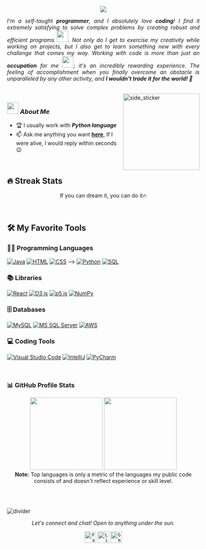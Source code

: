 

<p align="center">
  <img src="https://readme-typing-svg.herokuapp.com?lines=Computer+Science+Student;DevOps+Engineer;Cloud%20Enthusiastic;Always%20learning%20new%20things&center=true&width=380&height=45">
</p>

<p align="justify">
  <em>
	  I'm a self-taught <b>programmer</b>, and I absolutely love <b>coding</b>! I find it extremely satisfying to solve complex problems by creating robust and efficient programs <img src="./images/Developer.gif" width="30px">. Not only do I get to exercise my creativity while working on projects, but I also get to learn something new with every challenge that comes my way. Working with code is more than just an <b>occupation</b> for me <img src="./images/Designer.gif" width="30px">; it's an incredibly rewarding experience. The feeling of accomplishment when you finally overcome an obstacle is unparalleled by any other activity, and <b>I wouldn't trade it for the world! </b> ️🥇
  </em> 
  <br>
</p>
<br>

<img align="right" width=200px height=200px alt="side_sticker" src="./images/profile_dev.svg" />

### <img src="./images/stats.gif" width="30px"> ***About Me***

* 🏆 I usually work with ***Python language***
* 📫 Ask me anything you want [**here**](https://github.com/thuongngo050902), If I were alive, I would reply within seconds 😉


<br>

## 🔥 Streak Stats
<p align="center">
  <p align="center"> If you can dream it, you can do it🔥 </p>
</p>

<br>

## 🛠️ My Favorite Tools

### 👨‍💻 Programming Languages
<p>
    <a href="https://github.com/search?q=user%3Athuongngo050920is%3Arepo+language%3Ajava"><img alt="Java" src="https://img.shields.io/badge/Java-%23007396.svg?logo=java&logoColor=white"></a>
    <a href="https://github.com/search?q=user%3Athuongngo050902+is%3Arepo+language%3Ahtml"><img alt="HTML" src="https://img.shields.io/badge/HTML%20-%23E34F26.svg?logo=html5&logoColor=white"></a>
    <a href="https://github.com/search?q=user%3Athuongngo050902+is%3Arepo+language%3Acss"><img alt="CSS" src="https://img.shields.io/badge/CSS%20-%231572B6.svg?logo=css3&logoColor=white"></a> -->
    <a href="https://github.com/search?q=user%3Athuongngo050902+is%3Arepo+language%3Apython"><img alt="Python" src="https://img.shields.io/badge/Python%20-%2314354C.svg?logo=python&logoColor=white"></a>
    <a href="https://github.com/search?q=user%3Athuongngo050902+is%3Arepo+language%3Asql"><img alt="SQL" src="https://img.shields.io/badge/SQL%20-%23025E8C.svg?logo=mysql&logoColor=white"></a>

### 📚 Libraries

<p>
    <a href="#"><img alt="React" src="https://img.shields.io/badge/React%20-%2321232a.svg?logo=react&logoColor=%2361DAFB"></a>
    <a href="#"><img alt="D3.js" src="https://img.shields.io/badge/D3.js-%2020532a.svg?logo=d3.js&logoColor=white"></a>
    <a href="#"><img alt="p5.js" src="https://img.shields.io/badge/p5.js-%23F7DF1E.svg?logo=p5dotjs&logoColor=white"></a>
    <a href="#"><img alt="NumPy" src="https://img.shields.io/badge/Numpy%20-%23430098.svg?logo=numpy&logoColor=white"></a>
</p>

### 🗄️ Databases

<p>
    <a href="#"><img alt="MySQL" src="https://img.shields.io/badge/MySQL-%24430098.svg?logo=mysql&logoColor=white"></a>
    <a href="#"><img alt="MS SQL Server" src="https://img.shields.io/badge/MS%20SQL%20Server-%2300f.svg?logo=microsoftsqlserver&logoColor=white"></a>
    <a href="#"><img alt="AWS" src="https://img.shields.io/badge/AWS%20-%23430098.svg?logo=amazonaws&logoColor=white"></a>
</p>
</p>

### 💻 Coding Tools

<p>
    <a href="#"><img alt="Visual Studio Code" src="https://img.shields.io/badge/Visual%20Studio%20Code-0078d7.svg?logo=visual-studio-code&logoColor=white"></a>
    <a href="#"><img alt="IntelliJ" src="https://img.shields.io/badge/IntelliJ%20IDEA-4c0099.svg?logo=intellijidea&logoColor=white"></a>
    <a href="#"><img alt="PyCharm" src="https://img.shields.io/badge/PyCharm-ff66ff.svg?logo=pycharm&logoColor=white"></a>
</p>

<br>

### 📊 GitHub Profile Stats

<p align="center">
  <img height="190em" src="https://github-readme-stats-eight-theta.vercel.app/api?username=Nhathuy1305&show_icons=true&count_private=true&theme=react&hide_border=true&bg_color=1F222E&title_color=F85D7F&icon_color=F8D866"/>
  <img height="190em" src="https://github-readme-stats-eight-theta.vercel.app/api/top-langs/?username=thuongngo050902&layout=compact&langs_count=8&theme=react&hide_border=true&bg_color=1F222E&title_color=F85D7F&icon_color=F8D866"/>
<br>
<b>Note:</b> Top languages is only a metric of the languages my public code consists of and doesn't reflect experience or skill level.
</p>

<br><br>


![divider](./images/divider.gif)

<p align="center">
  <i>Let's connect and chat! Open to anything under the sun.</i>

  <p align="center">
    	<code><a href="thuongngo050902/"><img width="30px" src="./images/facebook.png" title="Facebook"/></a></code>
	<code><a href="https://www.linkedin.com/in/thuong-ngo-thi-28a95a23a/"><img width="30px" src="./images/linkedin.png" title="Linkedin"/></a></code>
	<code><a href="mailto:ngothithuong592002@gmail.com"><img width="30px" src="./images/gmail.png" title="Gmail"/></a></code>
  </p>
</p>
